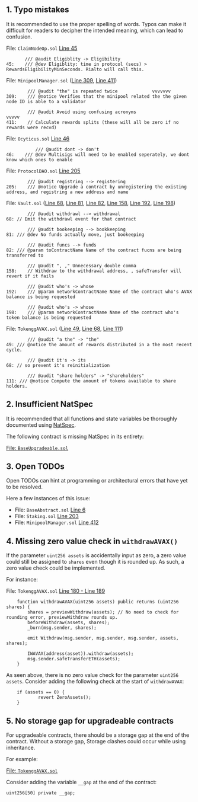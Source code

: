 ## 1. Typo mistakes

It is recommended to use the proper spelling of words. Typos can make it difficult for readers to decipher the intended meaning, which can lead to confusion.

File: `ClaimNodeOp.sol` [Line 45](https://github.com/code-423n4/2022-12-gogopool/blob/1c30b320b7105e57c92232408bc795b6d2dfa208/contracts/contract/ClaimNodeOp.sol#L45)

```
       /// @audit Eligiblity -> Eligibility
45:    /// @dev Eligiblity: time in protocol (secs) > RewardsEligibilityMinSeconds. Rialto will call this.
```

File: `MinipoolManager.sol` ([Line 309](https://github.com/code-423n4/2022-12-gogopool/blob/1c30b320b7105e57c92232408bc795b6d2dfa208/contracts/contract/MinipoolManager.sol#L309), [Line 411](https://github.com/code-423n4/2022-12-gogopool/blob/1c30b320b7105e57c92232408bc795b6d2dfa208/contracts/contract/MinipoolManager.sol#L411))

```
        /// @audit "the" is repeated twice             vvvvvvv
309:    /// @notice Verifies that the minipool related the the given node ID is able to a validator

        /// @audit Avoid using confusing acronyms                              vvvvv
411:    // Calculate rewards splits (these will all be zero if no rewards were recvd)
```

File: `Ocyticus.sol` [Line 46](https://github.com/code-423n4/2022-12-gogopool/blob/1c30b320b7105e57c92232408bc795b6d2dfa208/contracts/contract/Ocyticus.sol#L46)

```
           /// @audit dont -> don't
46:	   /// @dev Multisigs will need to be enabled seperately, we dont know which ones to enable
```

File: `ProtocolDAO.sol` [Line 205](https://github.com/code-423n4/2022-12-gogopool/blob/1c30b320b7105e57c92232408bc795b6d2dfa208/contracts/contract/ProtocolDAO.sol#L205)

```
        /// @audit registring --> registering
205:	/// @notice Upgrade a contract by unregistering the existing address, and registring a new address and name
```

File: `Vault.sol` ([Line 68](https://github.com/code-423n4/2022-12-gogopool/blob/1c30b320b7105e57c92232408bc795b6d2dfa208/contracts/contract/Vault.sol#L68), [Line 81](https://github.com/code-423n4/2022-12-gogopool/blob/1c30b320b7105e57c92232408bc795b6d2dfa208/contracts/contract/Vault.sol#L81), [Line 82](https://github.com/code-423n4/2022-12-gogopool/blob/1c30b320b7105e57c92232408bc795b6d2dfa208/contracts/contract/Vault.sol#L82), [Line 158](https://github.com/code-423n4/2022-12-gogopool/blob/1c30b320b7105e57c92232408bc795b6d2dfa208/contracts/contract/Vault.sol#L158), [Line 192](https://github.com/code-423n4/2022-12-gogopool/blob/1c30b320b7105e57c92232408bc795b6d2dfa208/contracts/contract/Vault.sol#L192), [Line 198](https://github.com/code-423n4/2022-12-gogopool/blob/1c30b320b7105e57c92232408bc795b6d2dfa208/contracts/contract/Vault.sol#L198))

```
        /// @audit withdrawl --> withdrawal
68:	// Emit the withdrawl event for that contract

        /// @audit bookeeping --> bookkeeping
81:	/// @dev No funds actually move, just bookeeping

        /// @audit funcs --> funds
82:	/// @param toContractName Name of the contract fucns are being transferred to

        /// @audit ", ," Unnecessary double comma
158:	// Withdraw to the withdrawal address, , safeTransfer will revert if it fails

        /// @audit who's -> whose
192:	/// @param networkContractName Name of the contract who's AVAX balance is being requested

        /// @audit who's -> whose
198:	/// @param networkContractName Name of the contract who's token balance is being requested
```

File: `TokenggAVAX.sol` ([Line 49](https://github.com/code-423n4/2022-12-gogopool/blob/1c30b320b7105e57c92232408bc795b6d2dfa208/contracts/contract/tokens/TokenggAVAX.sol#L49), [Line 68](https://github.com/code-423n4/2022-12-gogopool/blob/1c30b320b7105e57c92232408bc795b6d2dfa208/contracts/contract/tokens/TokenggAVAX.sol#L68), [Line 111](https://github.com/code-423n4/2022-12-gogopool/blob/1c30b320b7105e57c92232408bc795b6d2dfa208/contracts/contract/tokens/TokenggAVAX.sol#L111))

```
        /// @audit "a the" -> "the"
49:	/// @notice the amount of rewards distributed in a the most recent cycle.

        /// @audit it's -> its
68:	// so prevent it's reinitialization

        /// @audit "share holders" -> "shareholders"
111: /// @notice Compute the amount of tokens available to share holders.
```

## 2. Insufficient NatSpec

It is recommended that all functions and state variables be thoroughly documented using [NatSpec](https://docs.soliditylang.org/en/develop/natspec-format.html).

The following contract is missing NatSpec in its entirety:

[File: `BaseUpgradeable.sol`](https://github.com/code-423n4/2022-12-gogopool/blob/main/contracts/contract/BaseUpgradeable.sol)

## 3. Open TODOs

Open TODOs can hint at programming or architectural errors that have yet to be resolved.

Here a few instances of this issue:

- File: `BaseAbstract.sol` [Line 6](https://github.com/code-423n4/2022-12-gogopool/blob/1c30b320b7105e57c92232408bc795b6d2dfa208/contracts/contract/BaseAbstract.sol#L6)
- File: `Staking.sol` [Line 203](https://github.com/code-423n4/2022-12-gogopool/blob/1c30b320b7105e57c92232408bc795b6d2dfa208/contracts/contract/Staking.sol#L203)
- File: `MinipoolManager.sol` [Line 412](https://github.com/code-423n4/2022-12-gogopool/blob/1c30b320b7105e57c92232408bc795b6d2dfa208/contracts/contract/MinipoolManager.sol#L412)

## 4. Missing zero value check in `withdrawAVAX()`

If the parameter `uint256 assets` is accidentally input as zero, a zero value could still be assigned to `shares` even though it is rounded up. As such, a zero value check could be implemented.

For instance:

File: `TokenggAVAX.sol` [Line 180 - Line 189](https://github.com/code-423n4/2022-12-gogopool/blob/main/contracts/contract/tokens/TokenggAVAX.sol#L180-L189)

```solidity
	function withdrawAVAX(uint256 assets) public returns (uint256 shares) {
		shares = previewWithdraw(assets); // No need to check for rounding error, previewWithdraw rounds up.
		beforeWithdraw(assets, shares);
		_burn(msg.sender, shares);

		emit Withdraw(msg.sender, msg.sender, msg.sender, assets, shares);

		IWAVAX(address(asset)).withdraw(assets);
		msg.sender.safeTransferETH(assets);
	}
```

As seen above, there is no zero value check for the parameter `uint256 assets`. Consider adding the following check at the start of `withdrawAVAX`:

```solidity
	if (assets == 0) {
        	revert ZeroAssets();
	}
```

## 5. No storage gap for upgradeable contracts

For upgradeable contracts, there should be a storage gap at the end of the contract. Without a storage gap, Storage clashes could occur while using inheritance.

For example:

[File: `TokenggAVAX.sol`](https://github.com/code-423n4/2022-12-gogopool/blob/main/contracts/contract/tokens/TokenggAVAX.sol)

Consider adding the variable `__gap` at the end of the contract:

```solidity
uint256[50] private __gap;
```
